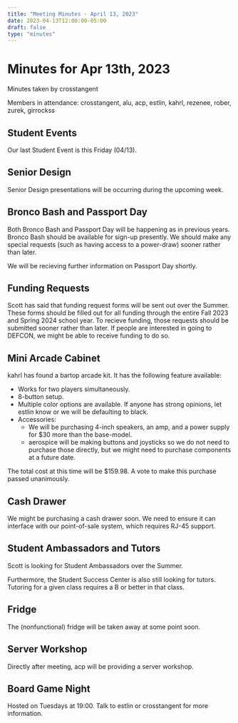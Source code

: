 ```yaml
---
title: "Meeting Minutes - April 13, 2023"
date: 2023-04-13T12:00:00-05:00
draft: false
type: "minutes"
---
```


# Minutes for Apr 13th, 2023

Minutes taken by crosstangent

Members in attendance: crosstangent, alu, acp, estlin, kahrl, rezenee, rober, zurek, girrockss

## Student Events

Our last Student Event is this Friday (04/13).

## Senior Design

Senior Design presentations will be occurring during the upcoming week.

## Bronco Bash and Passport Day

Both Bronco Bash and Passport Day will be happening as in previous years. Bronco Bash should be available for sign-up presently. We should make any special requests (such as having access to a power-draw) sooner rather than later.

We will be recieving further information on Passport Day shortly.

## Funding Requests

Scott has said that funding request forms will be sent out over the Summer. These forms should be filled out for all funding through the entire Fall 2023 and Spring 2024 school year. To recieve funding, those requests should be submitted sooner rather than later. If people are interested in going to DEFCON, we might be able to receive funding to do so.

## Mini Arcade Cabinet

kahrl has found a bartop arcade kit. It has the following feature available:
* Works for two players simultaneously.
* 8-button setup.
* Multiple color options are available. If anyone has strong opinions, let estlin know or we will be defaulting to black.
* Accessories:
  * We will be purchasing 4-inch speakers, an amp, and a power supply for $30 more than the base-model.
  * aerospice will be making buttons and joysticks so we do not need to purchase those directly, but we might need to purchase components at a future date.

The total cost at this time will be $159.98. A vote to make this purchase passed unanimously.

## Cash Drawer

We might be purchasing a cash drawer soon. We need to ensure it can interface with our point-of-sale system, which requires RJ-45 support.

## Student Ambassadors and Tutors

Scott is looking for Student Ambassadors over the Summer.

Furthermore, the Student Success Center is also still looking for tutors. Tutoring for a given class requires a B or better in that class.

## Fridge

The (nonfunctional) fridge will be taken away at some point soon.

## Server Workshop

Directly after meeting, acp will be providing a server workshop.

## Board Game Night

Hosted on Tuesdays at 19:00. Talk to estlin or crosstangent for more information.
